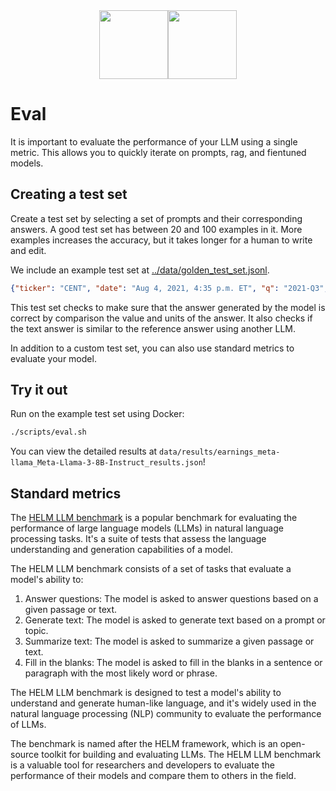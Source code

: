 <div align="center">
<img src="https://avatars.githubusercontent.com/u/130713213?s=200&v=4" width="110"><img src="https://huggingface.co/lamini/instruct-peft-tuned-12b/resolve/main/Lamini_logo.png?max-height=110" height="110">
</div>

# Eval

It is important to evaluate the performance of your LLM using a single metric.
This allows you to quickly iterate on prompts, rag, and fientuned models.

## Creating a test set

Create a test set by selecting a set of prompts and their corresponding answers. A good test set has between 20 and 100 examples in it.  More examples increases the accuracy, but it takes longer for a human to write and edit.

We include an example test set at [../data/golden_test_set.jsonl](../data/golden_test_set.jsonl).

```json
{"ticker": "CENT", "date": "Aug 4, 2021, 4:35 p.m. ET", "q": "2021-Q3", "question": "What is the optimal leverage range for the company in the event of M&A", "answer": " The optimal leverage range for the company in the event of M&A is between 3 to 3.5 times. For the right deal, the company would be willing to lever up into the low 4s, and then quickly deliver back down to that three to 3.5 range.", "has_value": true, "value": 3.5, "units": "times"}
```

This test set checks to make sure that the answer generated by the model is correct by comparison the value and units of the answer. It also checks if the text answer is similar to the reference answer using another LLM.

In addition to a custom test set, you can also use standard metrics to evaluate your model.


## Try it out
Run on the example test set using Docker:
```bash
./scripts/eval.sh
```

You can view the detailed results at `data/results/earnings_meta-llama_Meta-Llama-3-8B-Instruct_results.json`!


## Standard metrics

The [HELM LLM benchmark](https://crfm.stanford.edu/helm/) is a popular benchmark for evaluating the performance of large language models (LLMs) in natural language processing tasks. It's a suite of tests that assess the language understanding and generation capabilities of a model.

The HELM LLM benchmark consists of a set of tasks that evaluate a model's ability to:

1. Answer questions: The model is asked to answer questions based on a given passage or text.
2. Generate text: The model is asked to generate text based on a prompt or topic.
3. Summarize text: The model is asked to summarize a given passage or text.
4. Fill in the blanks: The model is asked to fill in the blanks in a sentence or paragraph with the most likely word or phrase.

The HELM LLM benchmark is designed to test a model's ability to understand and generate human-like language, and it's widely used in the natural language processing (NLP) community to evaluate the performance of LLMs.

The benchmark is named after the HELM framework, which is an open-source toolkit for building and evaluating LLMs. The HELM LLM benchmark is a valuable tool for researchers and developers to evaluate the performance of their models and compare them to others in the field.
